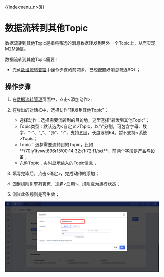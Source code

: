 {{indexmenu_n>8}}

# 数据流转到其他Topic
数据流转到其他Topic是指将筛选的消息数据转发到另外一个Topic上，从而实现M2M通信。

数据流转到其他Topic需要：
- 完成[数据流转管理](data_forwarding)中操作步骤的前两步，已经配置好消息筛选SQL；


## 操作步骤
1. 在[数据流转管理](data_forwarding)页面中，点击<添加动作>;
2. 在弹出的对话框中，选择动作"转发到其他Topic"；

   - 选择动作：选择需要流转到的目的地，这里选择“转发到其他Topic”；
   - Topic类型：默认选为<自定义>Topic，以"/"分割，可包含字母、数字、"-"、"_"、"@"、":"，支持五层，长度限制64。暂不支持<系统>Topic；
   - Topic：选择需要流转到的Topic，比如**/70ly1tvowt696r15/00:14:32:e1:72:f1/set**，前两个字段是产品与设备；
   - 完整Topic：实时显示输入的Topic信息；
   
3. 填写完毕后，点击<确定>，完成动作的添加；
4. 回到规则引擎列表页，选择<启用>，规则变为运行状态；
5. 测试此条规则是否生效；

![转发到其他Topic（需要修改）](../../images/转发到其他Topic（需要修改）.png)


